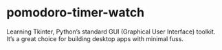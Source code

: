 # pomodoro-timer-watch
Learning Tkinter, Python’s standard GUI (Graphical User Interface) toolkit. It’s a great choice for building desktop apps with minimal fuss.
